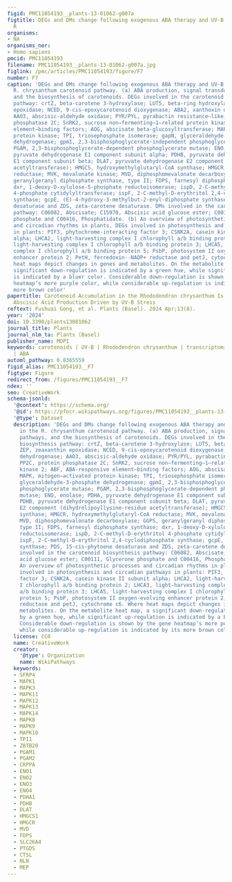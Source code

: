 ```yaml
---
figid: PMC11054193__plants-13-01062-g007a
figtitle: DEGs and DMs change following exogenous ABA therapy and UV-B stress in the
  R
organisms:
- NA
organisms_ner:
- Homo sapiens
pmcid: PMC11054193
filename: PMC11054193__plants-13-01062-g007a.jpg
figlink: /pmc/articles/PMC11054193/figure/F7
number: F7
caption: 'DEGs and DMs change following exogenous ABA therapy and UV-B stress in the
  R. chrysanthum carotenoid pathway. (a) ABA production, signal transduction pathways,
  and the biosynthesis of carotenoids. DEGs involved in the carotenoid biosynthesis
  pathway: crtZ, beta-carotene 3-hydroxylase; LUT5, beta-ring hydroxylase; ZEP, zeaxanthin
  epoxidase; NCED, 9-cis-epoxycarotenoid dioxygenase; ABA2, xanthoxin dehydrogenase;
  AAO3, abscisic-aldehyde oxidase; PYR/PYL, pyrabactin resistance–like; PP2C, protein
  phosphatase 2C; SnRK2, sucrose non–fermenting–1–related protein kinase 2; ABF, ABA-responsive
  element–binding factors; AOG, abscisate beta-glucosyltransferase; MAPK, mitogen–activated
  protein kinase; TPI, triosephosphate isomerase; gapN, glyceraldehyde-3-phosphate
  dehydrogenase; gpmI, 2,3-bisphosphoglycerate-independent phosphoglycerate mutase;
  PGAM, 2,3-bisphosphoglycerate-dependent phosphoglycerate mutase; ENO, enolase; PDHA,
  pyruvate dehydrogenase E1 component subunit alpha; PDHB, pyruvate dehydrogenase
  E1 component subunit beta; DLAT, pyruvate dehydrogenase E2 component (dihydrolipoyllysine-residue
  acetyltransferase); HMGCS, hydroxymethylglutaryl-CoA synthase; HMGCR, hydroxymethylglutaryl-CoA
  reductase; MVK, mevalonate kinase; MVD, diphosphomevalonate decarboxylase; GGPS,
  geranylgeranyl diphosphate synthase, type II; FDPS, farnesyl diphosphate synthase;
  dxr, 1-deoxy-D-xylulose-5-phosphate reductoisomerase; ispD, 2-C-methyl-D-erythritol
  4-phosphate cytidylyltransferase; ispF, 2-C-methyl-D-erythritol 2,4-cyclodiphosphate
  synthase; gcpE, (E)-4-hydroxy-3-methylbut-2-enyl-diphosphate synthase; PDS, 15-cis-phytoene
  desaturase and ZDS, zeta-carotene desaturase. DMs involved in the carotenoid biosynthesis
  pathway: C06082, Abscisate; C15970, Abscisic acid glucose ester; C00111, Glycerone
  phosphate and C00416, Phosphatidate. (b) An overview of photosynthetic processes
  and circadian rhythms in plants. DEGs involved in photosynthesis and circadian pathways
  in plants: PIF3, phytochrome-interacting factor 3; CSNK2A, casein kinase II subunit
  alpha; LHCA2, light-harvesting complex I chlorophyll a/b binding protein 2; LHCA3,
  light-harvesting complex I chlorophyll a/b binding protein 3; LHCA5, light-harvesting
  complex I chlorophyll a/b binding protein 5; PsbP, photosystem II oxygen-evolving
  enhancer protein 2; PetH, ferredoxin--NADP+ reductase and petJ, cytochrome c6. Where
  heat maps depict changes in genes and metabolites. On the metabolite heat map, a
  significant down-regulation is indicated by a green hue, while significant up-regulation
  is indicated by a bluer color. Considerable down-regulation is shown by the gene
  heatmap’s more purple color, while considerable up-regulation is indicated by its
  more brown color'
papertitle: Carotenoid Accumulation in the Rhododendron chrysanthum Is Mediated by
  Abscisic Acid Production Driven by UV-B Stress
reftext: Fushuai Gong, et al. Plants (Basel). 2024 Apr;13(8).
year: '2024'
doi: 10.3390/plants13081062
journal_title: Plants
journal_nlm_ta: Plants (Basel)
publisher_name: MDPI
keywords: carotenoids | UV-B | Rhododendron chrysanthum | transcriptomics | metabolomics
  | ABA
automl_pathway: 0.8365559
figid_alias: PMC11054193__F7
figtype: Figure
redirect_from: /figures/PMC11054193__F7
ndex: ''
seo: CreativeWork
schema-jsonld:
  '@context': https://schema.org/
  '@id': https://pfocr.wikipathways.org/figures/PMC11054193__plants-13-01062-g007a.html
  '@type': Dataset
  description: 'DEGs and DMs change following exogenous ABA therapy and UV-B stress
    in the R. chrysanthum carotenoid pathway. (a) ABA production, signal transduction
    pathways, and the biosynthesis of carotenoids. DEGs involved in the carotenoid
    biosynthesis pathway: crtZ, beta-carotene 3-hydroxylase; LUT5, beta-ring hydroxylase;
    ZEP, zeaxanthin epoxidase; NCED, 9-cis-epoxycarotenoid dioxygenase; ABA2, xanthoxin
    dehydrogenase; AAO3, abscisic-aldehyde oxidase; PYR/PYL, pyrabactin resistance–like;
    PP2C, protein phosphatase 2C; SnRK2, sucrose non–fermenting–1–related protein
    kinase 2; ABF, ABA-responsive element–binding factors; AOG, abscisate beta-glucosyltransferase;
    MAPK, mitogen–activated protein kinase; TPI, triosephosphate isomerase; gapN,
    glyceraldehyde-3-phosphate dehydrogenase; gpmI, 2,3-bisphosphoglycerate-independent
    phosphoglycerate mutase; PGAM, 2,3-bisphosphoglycerate-dependent phosphoglycerate
    mutase; ENO, enolase; PDHA, pyruvate dehydrogenase E1 component subunit alpha;
    PDHB, pyruvate dehydrogenase E1 component subunit beta; DLAT, pyruvate dehydrogenase
    E2 component (dihydrolipoyllysine-residue acetyltransferase); HMGCS, hydroxymethylglutaryl-CoA
    synthase; HMGCR, hydroxymethylglutaryl-CoA reductase; MVK, mevalonate kinase;
    MVD, diphosphomevalonate decarboxylase; GGPS, geranylgeranyl diphosphate synthase,
    type II; FDPS, farnesyl diphosphate synthase; dxr, 1-deoxy-D-xylulose-5-phosphate
    reductoisomerase; ispD, 2-C-methyl-D-erythritol 4-phosphate cytidylyltransferase;
    ispF, 2-C-methyl-D-erythritol 2,4-cyclodiphosphate synthase; gcpE, (E)-4-hydroxy-3-methylbut-2-enyl-diphosphate
    synthase; PDS, 15-cis-phytoene desaturase and ZDS, zeta-carotene desaturase. DMs
    involved in the carotenoid biosynthesis pathway: C06082, Abscisate; C15970, Abscisic
    acid glucose ester; C00111, Glycerone phosphate and C00416, Phosphatidate. (b)
    An overview of photosynthetic processes and circadian rhythms in plants. DEGs
    involved in photosynthesis and circadian pathways in plants: PIF3, phytochrome-interacting
    factor 3; CSNK2A, casein kinase II subunit alpha; LHCA2, light-harvesting complex
    I chlorophyll a/b binding protein 2; LHCA3, light-harvesting complex I chlorophyll
    a/b binding protein 3; LHCA5, light-harvesting complex I chlorophyll a/b binding
    protein 5; PsbP, photosystem II oxygen-evolving enhancer protein 2; PetH, ferredoxin--NADP+
    reductase and petJ, cytochrome c6. Where heat maps depict changes in genes and
    metabolites. On the metabolite heat map, a significant down-regulation is indicated
    by a green hue, while significant up-regulation is indicated by a bluer color.
    Considerable down-regulation is shown by the gene heatmap’s more purple color,
    while considerable up-regulation is indicated by its more brown color'
  license: CC0
  name: CreativeWork
  creator:
    '@type': Organization
    name: WikiPathways
  keywords:
  - SFRP4
  - MAPK1
  - MAPK3
  - MAPK11
  - MAPK12
  - MAPK13
  - MAPK14
  - MAPK8
  - MAPK9
  - MAPK10
  - TPI1
  - ZBTB20
  - PGAM1
  - PGAM2
  - CRPPA
  - ENO1
  - ENO2
  - ENO3
  - ENO4
  - PDHA1
  - PDHB
  - DLAT
  - HMGCS1
  - HMGCR
  - MVD
  - FDPS
  - SLC26A4
  - PTGDS
  - CTSL
  - NLN
  - MEP
---
```

